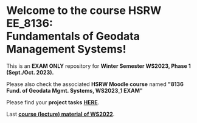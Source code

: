 # Welcome to the course HSRW EE_8136: <br>Fundamentals of Geodata Management Systems!

This is an **EXAM ONLY** repository for **Winter Semester WS2023, Phase 1 (Sept./Oct. 2023).**

Please also check the associated **HSRW Moodle course** named **"8136 Fund. of Geodata Mgmt. Systems, WS2023_1 EXAM"**

Please find your **project tasks** [**HERE**](https://github.com/rolfbecker/EE_8136_Geodata_WS2023_1_EXAM/tree/main/gdms0000_Final_Assignment).

Last [**course (lecture) material of WS2022**](https://github.com/rolfbecker/EE_3.07_Geodata_WS2022).


